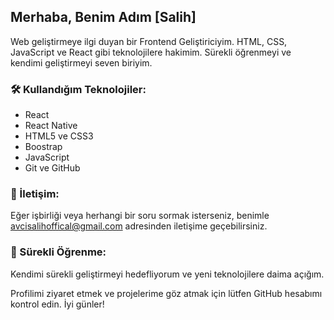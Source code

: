 ## Merhaba, Benim Adım [Salih]



Web geliştirmeye ilgi duyan bir Frontend Geliştiriciyim. 
HTML, CSS, JavaScript ve React gibi teknolojilere hakimim. 
Sürekli öğrenmeyi ve kendimi geliştirmeyi seven biriyim.



### 🛠️ Kullandığım Teknolojiler:

- React
- React Native
- HTML5 ve CSS3
- Boostrap
- JavaScript
- Git ve GitHub


### 💬 İletişim:

Eğer işbirliği veya herhangi bir soru sormak isterseniz, benimle [avcisalihoffical@gmail.com](mailto:email@example.com) adresinden iletişime geçebilirsiniz.

### 🌱 Sürekli Öğrenme:

Kendimi sürekli geliştirmeyi hedefliyorum ve yeni teknolojilere daima açığım.

Profilimi ziyaret etmek ve projelerime göz atmak için lütfen GitHub hesabımı kontrol edin. İyi günler!

